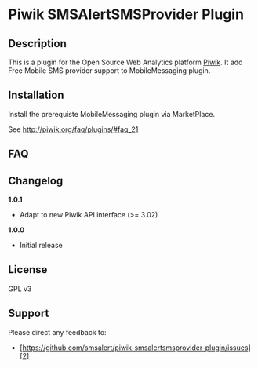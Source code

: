 # Piwik SMSAlertSMSProvider Plugin 

## Description

This is a plugin for the Open Source Web Analytics platform [Piwik][1]. It 
add Free Mobile SMS provider support to MobileMessaging plugin.

## Installation

Install the prerequiste MobileMessaging plugin via MarketPlace.

See http://piwik.org/faq/plugins/#faq_21

## FAQ


## Changelog

__1.0.1__
* Adapt to new Piwik API interface (>= 3.02)

__1.0.0__
* Initial release

## License

GPL v3

## Support

Please direct any feedback to: 

* [https://github.com/smsalert/piwik-smsalertsmsprovider-plugin/issues][2]

[1]: http://piwik.org
[2]: https://github.com/smsalert/piwik-smsalertsmsprovider-plugin/issues
